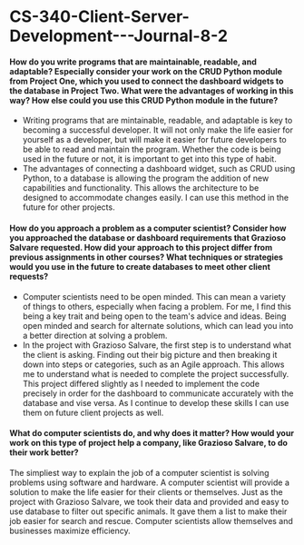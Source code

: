 # CS-340-Client-Server-Development---Journal-8-2
#### How do you write programs that are maintainable, readable, and adaptable? Especially consider your work on the CRUD Python module from Project One, which you used to connect the dashboard widgets to the database in Project Two. What were the advantages of working in this way? How else could you use this CRUD Python module in the future?
- Writing programs that are mintainable, readable, and adaptable is key to becoming a successful developer. It will not only make the life easier for yourself as a developer, but will make it easier for future developers to be able to read and maintain the program. Whether the code is being used in the future or not, it is important to get into this type of habit.
- The advantages of connecting a dashboard widget, such as CRUD using Python, to a database is allowing the program the addition of new capabilities and functionality. This allows the architecture to be designed to accommodate changes easily. I can use this method in the future for other projects. 
#### How do you approach a problem as a computer scientist? Consider how you approached the database or dashboard requirements that Grazioso Salvare requested. How did your approach to this project differ from previous assignments in other courses? What techniques or strategies would you use in the future to create databases to meet other client requests?
- Computer scientists need to be open minded. This can mean a variety of things to others, especially when facing a problem. For me, I find this being a key trait and being open to the team's advice and ideas. Being open minded and search for alternate solutions, which can lead you into a better direction at solving a problem. 
- In the project with Grazioso Salvare, the first step is to understand what the client is asking. Finding out their big picture and then breaking it down into steps or categories, such as an Agile approach. This allows me to understand what is needed to complete the project successfully. This project differed slightly as I needed to implement the code precisely in order for the dashboard to communicate accurately with the database and vise versa. As I continue to develop these skills I can use them on future client projects as well. 
#### What do computer scientists do, and why does it matter? How would your work on this type of project help a company, like Grazioso Salvare, to do their work better?
The simpliest way to explain the job of a computer scientist is solving problems using software and hardware. A computer scientist will provide a solution to make the life easier for their clients or themselves. Just as the project with Grazioso Salvare, we took their data and provided and easy to use database to filter out specific animals. It gave them a list to make their job easier for search and rescue. Computer scientists allow themselves and businesses maximize efficiency.

